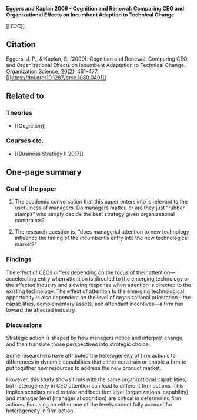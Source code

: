 **Eggers and Kaplan 2009 - Cognition and Renewal: Comparing CEO and Organizational Effects on Incumbent Adaption to Technical Change**

[[_TOC_]]

## Citation
Eggers, J. P., & Kaplan, S. (2009). Cognition and Renewal: Comparing CEO and Organizational Effects on Incumbent Adaptation to Technical Change. Organization Science, 20(2), 461–477. [[https://doi.org/10.1287/orsc.1080.0401]]

## Related to

### Theories
* [[Cognition]]

### Courses etc.
* [[Business Strategy II 2017]]

## One-page summary

### Goal of the paper

1. The academic conversation that this paper enters into is relevant to the usefulness of managers. Do managers matter, or are they just “rubber stamps” who simply decide the best strategy given organizational constraints? 

2. The research question is, “does managerial attention to new technology influence the timing of the incumbent’s entry into the new technological market?”

### Findings
The effect of CEOs differs depending on the focus of their attention—accelerating entry when attention is directed to the emerging technology or the affected industry and slowing response when attention is directed to the existing technology. The effect of attention to the emerging technological opportunity is also dependent on the level of organizational orientation—the capabilities, complementary assets, and attendant incentives—a firm has toward the affected industry. 

### Discussions
Strategic action is shaped by how managers notice and interpret change, and then translate those perspectives into strategic choice. 

Some researchers have attributed the heterogeneity of firm actions to differences in dynamic capabilities that either constrain or enable a firm to put together new resources to address the new product market.  

However, this study shows firms with the same organizational capabilities, but heterogeneity in CEO attention can lead to different firm actions. This implies scholars need to take and/both firm level (organizational capability) and manager level (managerial cognition) are critical in determining firm actions. Focusing on either one of the levels cannot fully account for heterogeneity in firm action. 